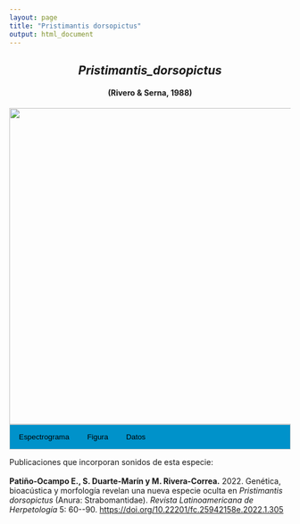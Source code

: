 ```yaml
---
layout: page
title: "Pristimantis dorsopictus"
output: html_document
---
```


<style>
/* Simplified CSS for tabs */
.tab {
  overflow: hidden;
  border: 1px solid #ccc;
  background-color: #0092ca;
}
.tab button {
  background-color: inherit;
  float: left;
  border: none;
  cursor: pointer;
  padding: 14px 16px;
  transition: background-color 0.3s;
}
.tab button:hover {
  background-color: #ddd;
}
.tab button.active {
  background-color: #ccc;
}
.tabcontent {
  display: none;
  padding: 6px 12px;
  border: 1px solid #ccc;
  border-top: none;
}
.audio-container {
  margin-bottom: 10px;
}
body h1 {
  display: none;
}
</style>

<script>
function openTab(evt, tabName) {
  document.querySelectorAll('.tabcontent').forEach(tab => tab.style.display = "none");
  document.querySelectorAll('.tablinks').forEach(link => link.classList.remove('active'));
  document.getElementById(tabName).style.display = "block";
  evt.currentTarget.classList.add('active');
}
</script>

<!-- Species presentation -->
<div style="text-align: center;">
  <h2><i>Pristimantis_dorsopictus</i></h2>
  <h4>(Rivero & Serna, 1988)</h4>
  <img src="{{ site.baseurl }}/images/especie_Pristimantis_dorsopictus.png" style="width:15cm;">
</div>

<!-- Tabs section -->
<div class="tab">
  <button class="tablinks" onclick="openTab(event, 'EspectroLefr')">Espectrograma</button>
  <button class="tablinks" onclick="openTab(event, 'figLefr')">Figura</button>
  <button class="tablinks" onclick="openTab(event, 'tabLefr')">Datos</button>
</div>

<!-- Seccion Espectrograma -->
<div id="EspectroLefr" class="tabcontent" style="text-align: center;">
  <video width="100%" height="auto" controls>
    <source src="{{ site.baseurl }}/Espectrograms/dyna_Pristimantis_dorsopictus.mp4" type="video/mp4">
    Tu navegador no soporta el elemento de video.
  </video>
</div>

<!-- Seccion Figura -->
<div id="figLefr" class="tabcontent" style="text-align: center;">
  <img src="{{ site.baseurl }}/images/spec_Pristimantis_dorsopictus.png" style="width:15cm;">
</div>

<!-- Seccion Datos -->
<div id="tabLefr" class="tabcontent">
  <p>Figshare <a href="https://doi.org/10.6084/m9.figshare.27798726.v3">https://doi.org/10.6084/m9.figshare.27798726.v3</a>.</p>
</div>

Publicaciones que incorporan sonidos de esta especie:
<br><br>
<strong>Patiño-Ocampo E., S. Duarte-Marín y M. Rivera-Correa.</strong> 2022. Genética, bioacústica y morfología revelan una nueva especie oculta en <i>Pristimantis dorsopictus</i> (Anura: Strabomantidae). <i>Revista Latinoamericana de Herpetología</i> 5: 60--90. <a href="https://doi.org/10.22201/fc.25942158e.2022.1.305 ">https://doi.org/10.22201/fc.25942158e.2022.1.305</a>
